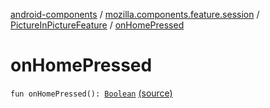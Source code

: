 [android-components](../../index.md) / [mozilla.components.feature.session](../index.md) / [PictureInPictureFeature](index.md) / [onHomePressed](./on-home-pressed.md)

# onHomePressed

`fun onHomePressed(): `[`Boolean`](https://kotlinlang.org/api/latest/jvm/stdlib/kotlin/-boolean/index.html) [(source)](https://github.com/mozilla-mobile/android-components/blob/master/components/feature/session/src/main/java/mozilla/components/feature/session/PictureInPictureFeature.kt#L30)